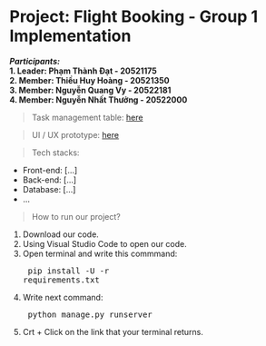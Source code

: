 # Project: Flight Booking - Group 1 Implementation

_**Participants:**_
<br />
**1. Leader: Phạm Thành Đạt - 20521175**
<br />
**2. Member: Thiều Huy Hoàng - 20521350**
<br />
**3. Member: Nguyễn Quang Vy - 20522181**
<br />
**4. Member: Nguyễn Nhất Thưởng - 20522000**

> Task management table: [here](https://trello.com/invite/b/s2a7YEWe/25199de52bd3549ff58b4a2d38c85dd7/nhập-mon-cnpm)


> UI / UX prototype: [here](https://www.figma.com/file/B67tA4LXqVC3SNUaDi4iCP/Flight-Booking?node-id=1%3A2) 



>Tech stacks:

- Front-end: [...]
- Back-end: [...]
- Database: [...]
- ...

>How to run our project?
1. Download our code.
2. Using Visual Studio Code to open our code.
3. Open terminal and write this commmand: <pre> pip install -U -r requirements.txt </pre>
4. Write next command: <pre> python manage.py runserver </pre>
5. Crt + Click on the link that your terminal returns.
